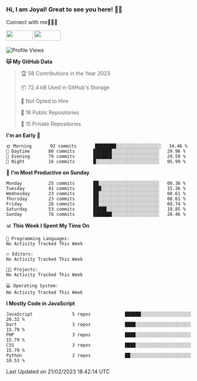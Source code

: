 ### Hi, I am Joyal! Great to see you here! 👨‍💻

Connect with me🧑🏼‍💻

[<img src="https://img.shields.io/badge/--twitter?label=Twitter&logo=Twitter&style=social"  width="72px" height="28px">](https://twitter.com/joyalDev) [<img src="https://img.shields.io/badge/--linkedin?label=LinkedIn&logo=LinkedIn&style=social"  width="72px" height="28px">](https://www.linkedin.com/in/joyal-raphel-588760191/)



<!--START_SECTION:waka-->
![Profile Views](http://img.shields.io/badge/Profile%20Views-11-blue)

**🐱 My GitHub Data** 

> 🏆 58 Contributions in the Year 2023
 > 
> 📦 72.4 kB Used in GitHub's Storage 
 > 
> 🚫 Not Opted to Hire
 > 
> 📜 18 Public Repositories 
 > 
> 🔑 15 Private Repositories  
 > 
**I'm an Early 🐤** 

```text
🌞 Morning       92 commits       ████████░░░░░░░░░░░░░░░░░   34.46 % 
🌆 Daytime       80 commits       ███████░░░░░░░░░░░░░░░░░░   29.96 % 
🌃 Evening       79 commits       ███████░░░░░░░░░░░░░░░░░░   29.59 % 
🌙 Night         16 commits       █░░░░░░░░░░░░░░░░░░░░░░░░   05.99 % 

```
📅 **I'm Most Productive on Sunday** 

```text
Monday          25 commits       ██░░░░░░░░░░░░░░░░░░░░░░░   09.36 % 
Tuesday         41 commits       ███░░░░░░░░░░░░░░░░░░░░░░   15.36 % 
Wednesday       23 commits       ██░░░░░░░░░░░░░░░░░░░░░░░   08.61 % 
Thursday        23 commits       ██░░░░░░░░░░░░░░░░░░░░░░░   08.61 % 
Friday          26 commits       ██░░░░░░░░░░░░░░░░░░░░░░░   09.74 % 
Saturday        53 commits       █████░░░░░░░░░░░░░░░░░░░░   19.85 % 
Sunday          76 commits       ███████░░░░░░░░░░░░░░░░░░   28.46 % 

```


📊 **This Week I Spent My Time On** 

```text
💬 Programming Languages: 
No Activity Tracked This Week

🔥 Editors: 
No Activity Tracked This Week

🐱‍💻 Projects: 
No Activity Tracked This Week

💻 Operating System: 
No Activity Tracked This Week

```

**I Mostly Code in JavaScript** 

```text
JavaScript               5 repos             ██████░░░░░░░░░░░░░░░░░░░   26.32 % 
Dart                     3 repos             ████░░░░░░░░░░░░░░░░░░░░░   15.79 % 
PHP                      3 repos             ████░░░░░░░░░░░░░░░░░░░░░   15.79 % 
CSS                      3 repos             ████░░░░░░░░░░░░░░░░░░░░░   15.79 % 
Python                   2 repos             ██░░░░░░░░░░░░░░░░░░░░░░░   10.53 % 

```



 Last Updated on 21/02/2023 18:42:14 UTC
<!--END_SECTION:waka-->
